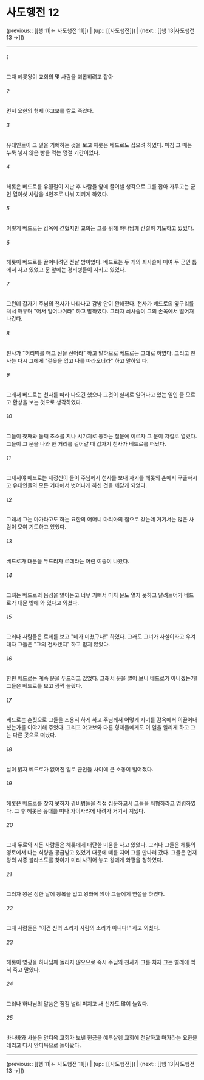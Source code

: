 # 사도행전 12

(previous:: [[행 11|← 사도행전 11]]) | (up:: [[사도행전]]) | (next:: [[행 13|사도행전 13 →]])

***




###### 1 

그때 헤롯왕이 교회의 몇 사람을 괴롭히려고 잡아 



###### 2 

먼저 요한의 형제 야고보를 칼로 죽였다. 



###### 3 

유대인들이 그 일을 기뻐하는 것을 보고 헤롯은 베드로도 잡으려 하였다. 마침 그 때는 누룩 넣지 않은 빵을 먹는 명절 기간이었다. 



###### 4 

헤롯은 베드로를 유월절이 지난 후 사람들 앞에 끌어낼 생각으로 그를 잡아 가두고는 군인 열여섯 사람을 4인조로 나눠 지키게 하였다. 



###### 5 

이렇게 베드로는 감옥에 갇혔지만 교회는 그를 위해 하나님께 간절히 기도하고 있었다. 



###### 6 

헤롯이 베드로를 끌어내려던 전날 밤이었다. 베드로는 두 개의 쇠사슬에 매여 두 군인 틈에서 자고 있었고 문 앞에는 경비병들이 지키고 있었다. 



###### 7 

그런데 갑자기 주님의 천사가 나타나고 감방 안이 환해졌다. 천사가 베드로의 옆구리를 쳐서 깨우며 "어서 일어나거라" 하고 말하였다. 그러자 쇠사슬이 그의 손목에서 떨어져 나갔다. 



###### 8 

천사가 "허리띠를 매고 신을 신어라" 하고 말하므로 베드로는 그대로 하였다. 그리고 천사는 다시 그에게 "겉옷을 입고 나를 따라오너라" 하고 말하였 다. 



###### 9 

그래서 베드로는 천사를 따라 나오긴 했으나 그것이 실제로 일어나고 있는 일인 줄 모르고 환상을 보는 것으로 생각하였다. 



###### 10 

그들이 첫째와 둘째 초소를 지나 시가지로 통하는 철문에 이르자 그 문이 저절로 열렸다. 그들이 그 문을 나와 한 거리를 걸어갈 때 갑자기 천사가 베드로를 떠났다. 



###### 11 

그제서야 베드로는 제정신이 들어 주님께서 천사를 보내 자기를 헤롯의 손에서 구출하시고 유대인들의 모든 기대에서 벗어나게 하신 것을 깨닫게 되었다. 



###### 12 

그래서 그는 마가라고도 하는 요한의 어머니 마리아의 집으로 갔는데 거기서는 많은 사람이 모여 기도하고 있었다. 



###### 13 

베드로가 대문을 두드리자 로데라는 어린 여종이 나왔다. 



###### 14 

그녀는 베드로의 음성을 알아듣고 너무 기뻐서 미처 문도 열지 못하고 달려들어가 베드로가 대문 밖에 와 있다고 외쳤다. 



###### 15 

그러나 사람들은 로데를 보고 "네가 미쳤구나!" 하였다. 그래도 그녀가 사실이라고 우겨대자 그들은 "그의 천사겠지" 하고 믿지 않았다. 



###### 16 

한편 베드로는 계속 문을 두드리고 있었다. 그래서 문을 열어 보니 베드로가 아니겠는가! 그들은 베드로를 보고 깜짝 놀랐다. 



###### 17 

베드로는 손짓으로 그들을 조용히 하게 하고 주님께서 어떻게 자기를 감옥에서 이끌어내셨는가를 이야기해 주었다. 그리고 야고보와 다른 형제들에게도 이 일을 알리게 하고 그는 다른 곳으로 떠났다. 



###### 18 

날이 밝자 베드로가 없어진 일로 군인들 사이에 큰 소동이 벌어졌다. 



###### 19 

헤롯은 베드로를 찾지 못하자 경비병들을 직접 심문하고서 그들을 처형하라고 명령하였다. 그 후 헤롯은 유대를 떠나 가이사랴에 내려가 거기서 지냈다. 



###### 20 

그때 두로와 시돈 사람들은 헤롯에게 대단한 미움을 사고 있었다. 그러나 그들은 헤롯의 영토에서 나는 식량을 공급받고 있었기 때문에 떼를 지어 그를 만나러 갔다. 그들은 먼저 왕의 시종 블라스도를 찾아가 미리 사귀어 놓고 왕에게 화평을 청하였다. 



###### 21 

그러자 왕은 정한 날에 왕복을 입고 왕좌에 앉아 그들에게 연설을 하였다. 



###### 22 

그때 사람들은 "이건 신의 소리지 사람의 소리가 아니다!" 하고 외쳤다. 



###### 23 

헤롯이 영광을 하나님께 돌리지 않으므로 즉시 주님의 천사가 그를 치자 그는 벌레에 먹혀 죽고 말았다. 



###### 24 

그러나 하나님의 말씀은 점점 널리 퍼지고 새 신자도 많이 늘었다. 



###### 25 

바나바와 사울은 안디옥 교회가 보낸 헌금을 예루살렘 교회에 전달하고 마가라는 요한을 데리고 다시 안디옥으로 돌아왔다.

***

(previous:: [[행 11|← 사도행전 11]]) | (up:: [[사도행전]]) | (next:: [[행 13|사도행전 13 →]])
